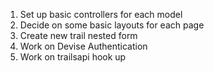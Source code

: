 1.  Set up basic controllers for each model
2.  Decide on some basic layouts for each page
3.  Create new trail nested form
4.  Work on Devise Authentication
5.  Work on trailsapi hook up
